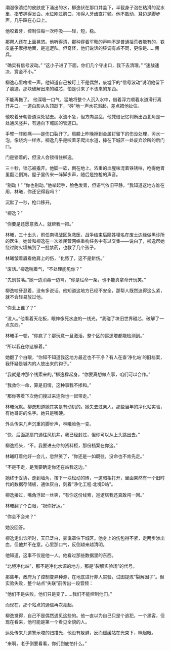 

潮湿像溃烂的皮肤底下涌出的水，柳逸伏在那口井盖下，半截身子泡在粘滑的泥水里，指节握得发白。水位刚过胸口，冷得人牙齿直打颤。他不敢动，耳边是脚步声，几乎踩在心口上。

他咬着牙，控制住每一次呼吸——轻，短，稳。

那帮人还在上面晃悠。他听得清，那种穿着军靴的声响不是普通拾荒者能有的，铁皮底子摩擦地面，是巡逻队。但奇怪，他们说话的腔调有点不同，更像是……佣兵。

“确实有信号波动。”
“这小子进了下面，你们几个守出口，我下去清理。”
“速战速决，赏金不小。”

柳逸心里咯噔一声。他知道自己被盯上不是偶然，废墟下的“信号波动”说明他留下了痕迹，那块破解出来的磁芯，怕是引来了不该来的东西。

不能再拖了。
他深吸一口气，猛地将整个人沉入水中，借着浮力顺着水道滑行离开井口。一道白影从头顶跃下，“砰”地一声水花溅起，差点把他扯住。

他咬着牙朝管道深处钻去。水流不急，但方向混乱，他凭借记忆判断出西北角是一处通风竖井，有通向下城区的管道口。

手臂一阵剧痛——是伤口裂开了。肩膀上昨晚擦到金属钉留下的伤没处理，污水一泡，像烧灼一样疼。柳逸几乎是咬着牙爬出水道，摔在下城区一处废弃诊所的后门口。

门是锁着的，但没人会锁得住柳逸。

三十秒，锁芯被撬开。他脚一软，倒在地上。浓重的血腥味混着铁锈味，呛得他胃里翻江倒海。屋子里传来一阵脚步声，随后是拉枪的声音。

“别动！”
“你也别动。”他举起手，脸色发青，但语气依旧平静，“我知道这地方谁在用，林曦，你还记得我吗？”

沉默了一秒，枪口移开。

“柳逸？”

“你要是还愿意救人，就帮我一把。”

林曦，三十出头，前任南境战区急救医，战争结束后隐姓埋名在废土边缘做黑诊所的医生。她曾和柳逸在一次难民营网络重构任务中有过交集——说白了，柳逸帮她绕过防火墙搞到了一批禁药，也救了几个孩子。

林曦皱着眉看他肩上的伤，“化脓了，这不是新伤。”

“废话。”柳逸喘着气，“不处理能见你？”

“先别贫嘴。”她一边消毒一边骂，“你是烂命一条，也不能真拿命开玩笑。”

柳逸咬牙忍着，没有多说话。他知道这地方已经不安全，那帮人既然追得这么紧，就不会轻易放过他。

“你惹上谁了？”

“没人。”他看着天花板，眼神像死水底的一线光，“我碰了块旧世界磁芯，破解了一点东西。”

林曦手一顿，“你疯了？那玩意一旦激活，整个区的巡逻塔都能检测到。”

“所以我在你这躲着。”

她翻了个白眼，“你知不知道我这地方最近也不干净？有人在查‘净化站’的旧档案，我怀疑是城内的人放出来的钩子。”

“我就是冲那个线索来的。”柳逸撑起身，“你要真想做点事，咱们可以合作。”

“我救你一命，算是旧情，这种事我不掺和。”

“那你等着下次他们搜过来连你也一起带走。”

林曦沉默。柳逸知道她其实是有动机的。她失去过亲人，那些当年的净化站实验，有她哥哥的名字。她只是嘴硬。

外头传来几声沉重的脚步声，林曦脸色一变。

“快，后面那扇门通往风机井，我已经封过，但你可以从上头跳出去。”

柳逸摇头，“不，我要进去你的资料柜，那份档案在你这。”

林曦盯着他好一会儿，忽然笑了，“你还是一如既往，没命也不肯先走。”

“不是不走，是我要确定你还在站我这边。”

她终于妥协，走到墙角，按下一块松动的砖，一道暗柜打开，里面果然有一个旧时代的数据存储板，通体灰白，刻着“净化工程·北境D站”。

柳逸接过，嘴角浮起一丝笑，“有你这份线索，巡逻塔我还真敢闯一回。”

林曦翻了个白眼，“祝你好运。”

“你会不会来？”

她没回答。

柳逸走出诊所时，天已泛白，雾霭罩住下城区。他身上的伤包得不紧，走两步渗出血，但他并不在意。心里那口气，反倒越来越清明。

他知道，这事不仅是他一人。他看过那些数据里的东西。

“北境净化站”，那不是净化水源的地方，那是“裂解实验场”的代号。

那些年，政府为了控制变异种源，在地底进行非人实验，试图提炼“裂解因子”。但实验失败，整个站点“失联”前传出一段音频：

“他们不是失败，他们只是变了……我们不能控制他们。”

而现在，那个站点的通信再次亮起。

柳逸觉得，自己不是偶然遇见这些的。他一直以为自己只是个逃犯，一个黑客，但现在看来，他可能是第一个看见全貌的人。

远处传来几道警示塔的扫描光，他没有躲避，反而缓缓站在光束下，眯起眼。

“来啊，老子倒要看看，你们到底怕什么。”